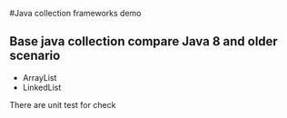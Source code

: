 #Java collection frameworks demo 

## Base java collection compare Java 8 and older scenario

* ArrayList
* LinkedList
 
 There are unit test for check